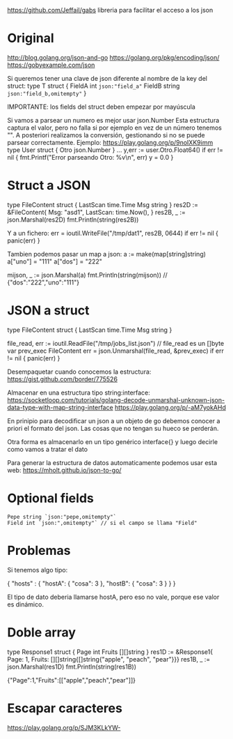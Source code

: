 https://github.com/Jeffail/gabs
libreria para facilitar el acceso a los json


# Original
http://blog.golang.org/json-and-go
https://golang.org/pkg/encoding/json/
https://gobyexample.com/json

Si queremos tener una clave de json diferente al nombre de la key del struct:
type T struct {
    FieldA int    `json:"field_a"`
    FieldB string `json:"field_b,omitempty"`
}

IMPORTANTE: los fields del struct deben empezar por mayúscula

Si vamos a parsear un numero es mejor usar json.Number
Esta estructura captura el valor, pero no falla si por ejemplo en vez de un número tenemos "".
A posteriori realizamos la conversión, gestionando si no se puede parsear correctamente.
Ejemplo: https://play.golang.org/p/9noIXK9imm
type User struct {
  Otro     json.Number
}
...
y,err := user.Otro.Float64()
if err != nil {
  fmt.Printf("Error parseando Otro: %v\n", err)
  y = 0.0
}


# Struct a JSON
type FileContent struct {
  LastScan time.Time
  Msg string
}
res2D := &FileContent{
    Msg:   "asd1",
    LastScan: time.Now(),
}
res2B, _ := json.Marshal(res2D)
fmt.Println(string(res2B))

Y a un fichero:
err = ioutil.WriteFile("/tmp/dat1", res2B, 0644)
if err != nil {
  panic(err)
}


Tambien podemos pasar un map a json:
a := make(map[string]string)
a["uno"] = "111"
a["dos"] = "222"

mijson, _ := json.Marshal(a)
fmt.Println(string(mijson))
// {"dos":"222","uno":"111"}



# JSON a struct
type FileContent struct {
  LastScan time.Time
  Msg string
}

file_read, err := ioutil.ReadFile("/tmp/jobs_list.json") // file_read es un []byte
var prev_exec FileContent
err = json.Unmarshal(file_read, &prev_exec)
if err != nil {
  panic(err)
}




Desempaquetar cuando conocemos la estructura:
https://gist.github.com/border/775526

Almacenar en una estructura tipo string:interface:
https://socketloop.com/tutorials/golang-decode-unmarshal-unknown-json-data-type-with-map-string-interface
https://play.golang.org/p/-aM7yokAHd



En prinipio para decodificar un json a un objeto de go debemos conocer
a priori el formato del json.
Las cosas que no tengan su hueco se perderán.

Otra forma es almacenarlo en un tipo genérico interface{} y luego decirle
como vamos a tratar el dato

Para generar la estructura de datos automaticamente podemos usar esta web:
https://mholt.github.io/json-to-go/


# Optional fields
    Pepe string `json:"pepe,omitempty"`
    Field int `json:",omitempty"` // si el campo se llama "Field"


# Problemas
Si tenemos algo tipo:

{
    "hosts" : {
        "hostA": {
            "cosa": 3
        },
        "hostB": {
            "cosa": 3
        }
    }
}

El tipo de dato deberia llamarse hostA, pero eso no vale, porque ese valor
es dinámico.


# Doble array

type Response1 struct {
    Page   int
    Fruits [][]string
}
res1D := &Response1{
    Page:   1,
    Fruits: [][]string{[]string{"apple", "peach", "pear"}}}
res1B, _ := json.Marshal(res1D)
fmt.Println(string(res1B))

{"Page":1,"Fruits":[["apple","peach","pear"]]}


# Escapar caracteres
https://play.golang.org/p/SJM3KLkYW-
